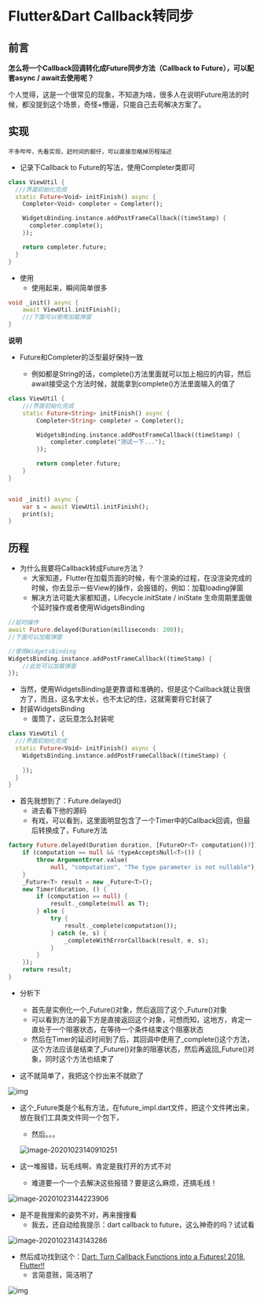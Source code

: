 # Flutter&Dart  Callback转同步

## 前言

**怎么将一个Callback回调转化成Future同步方法（Callback to Future），可以配套async / await去使用呢？**

个人觉得，这是一个很常见的现象，不知道为啥，很多人在说明Future用法的时候，都没提到这个场景，奇怪+懵逼，只能自己去苟解决方案了。

## 实现

`不多哔哔，先看实现，赶时间的靓仔，可以直接忽略掉历程描述`

- 记录下Callback to Future的写法，使用Completer类即可

```dart
class ViewUtil {
  ///界面初始化完成
  static Future<Void> initFinish() async {
    Completer<Void> completer = Completer();

    WidgetsBinding.instance.addPostFrameCallback((timeStamp) {
      completer.complete();
    });

    return completer.future;
  }
}
```

- 使用
  - 使用起来，瞬间简单很多

```dart
void _init() async {
    await ViewUtil.initFinish();
    ///下面可以使用加载弹窗
}
```

**说明**

- Future<T>和Completer<T>的泛型最好保持一致
  - 例如都是String的话，complete()方法里面就可以加上相应的内容，然后await接受这个方法时候，就能拿到complete()方法里面输入的值了

```dart
class ViewUtil {
    ///界面初始化完成
    static Future<String> initFinish() async {
        Completer<String> completer = Completer();

        WidgetsBinding.instance.addPostFrameCallback((timeStamp) {
            completer.complete("测试一下...");
        });

        return completer.future;
    }
}


void _init() async {
    var s = await ViewUtil.initFinish();
    print(s);
}
```

## 历程

- 为什么我要将Callback转成Future方法？
  - 大家知道，Flutter在加载页面的时候，有个渲染的过程，在没渲染完成的时候，你去显示一些View的操作，会报错的，例如：加载loading弹窗
  - 解决方法可能大家都知道，Lifecycle.initState / iniState 生命周期里面做个延时操作或者使用WidgetsBinding

```dart
//延时操作
await Future.delayed(Duration(milliseconds: 200));
//下面可以加载弹窗

//使用WidgetsBinding
WidgetsBinding.instance.addPostFrameCallback((timeStamp) {
    //此处可以加载弹窗
});
```

- 当然，使用WidgetsBinding是更靠谱和准确的，但是这个Callback就让我很方了，而且，这名字太长，也不太记的住，这就需要将它封装了
- 封装WidgetsBinding
  - 蛋筒了，这玩意怎么封装呢

```dart
class ViewUtil {
  ///界面初始化完成
  static Future<Void> initFinish() async {
    WidgetsBinding.instance.addPostFrameCallback((timeStamp) {
      
    });
  }
}
```

- 首先我想到了：Future.delayed()
  - 进去看下他的源码
  - 有戏，可以看到，这里面明显包含了一个Timer中的Callback回调，但最后转换成了，Future方法

```dart
factory Future.delayed(Duration duration, [FutureOr<T> computation()?]) {
    if (computation == null && !typeAcceptsNull<T>()) {
        throw ArgumentError.value(
            null, "computation", "The type parameter is not nullable");
    }
    _Future<T> result = new _Future<T>();
    new Timer(duration, () {
        if (computation == null) {
            result._complete(null as T);
        } else {
            try {
                result._complete(computation());
            } catch (e, s) {
                _completeWithErrorCallback(result, e, s);
            }
        }
    });
    return result;
}
```

- 分析下

  - 首先是实例化一个_Future<T>()对象，然后返回了这个_Future<T>()对象
  - 可以看到方法的最下方是直接返回这个对象，可想而知，这地方，肯定一直处于一个阻塞状态，在等待一个条件结束这个阻塞状态
  - 然后在Timer的延迟时间到了后，其回调中使用了_complete()这个方法，这个方法应该是结束了_Future<T>()对象的阻塞状态，然后再返回_Future<T>()对象，同时这个方法也结束了

- 这不就简单了，我把这个抄出来不就欧了

![img](https://cdn.jsdelivr.net/gh/CNAD666/MyData/pic/flutter/blog/20201023144244.jpg)

- 这个_Future类是个私有方法，在future_impl.dart文件，把这个文件拷出来，放在我们工具类文件同一个包下，

  - 然后。。。

  ![image-20201023140910251](https://cdn.jsdelivr.net/gh/CNAD666/MyData/pic/flutter/blog/20201023144250.png)

- 这一堆报错，玩毛线啊，肯定是我打开的方式不对
  
  - 难道要一个一个去解决这些报错？要是这么麻烦，还搞毛线！

![image-20201023144223906](https://cdn.jsdelivr.net/gh/CNAD666/MyData/pic/flutter/blog/20201023144227.png)

- 是不是我搜索的姿势不对，再来搜搜看
  - 我去，还自动给我提示：dart callback to future，这么神奇的吗？试试看

![image-20201023143143286](https://cdn.jsdelivr.net/gh/CNAD666/MyData/pic/flutter/blog/20201023144306.png)

- 然后成功找到这个：[Dart: Turn Callback Functions into a Futures! 2018, Flutter!!](https://medium.com/@brianschardt/dart-turn-callback-function-into-a-future-95f54431936b)
  - 言简意赅，简洁明了

![img](https://cdn.jsdelivr.net/gh/CNAD666/MyData/pic/flutter/blog/20201023144318.jpg)

